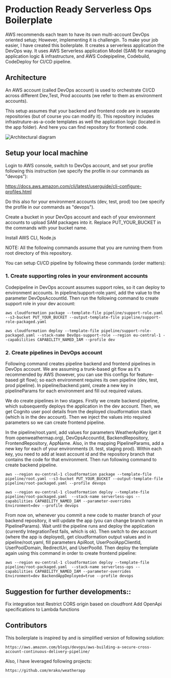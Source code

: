 # Production Ready Serverless Ops Boilerplate


 AWS recommends each team to have its own multi-account DevOps oriented setup; However, implementing it is challengin. To make your job easier, I have created this boilerplate. It creates a serverless application the DevOps way. It uses AWS Serverless application Model (SAM) for managing application logic & infrastructure, and AWS Codepipeline, Codebuild, CodeDeploy for CI/CD pipeline. 



## Architecture


An AWS account (called DevOps account) is used to orchestrate CI/CD across different Dev,Test, Prod accounts (we refer to them as environment accounts).

This setup assumes that your backend and frontend code are in separate repositories (but of course you can modify it). This repository includes infrastruture-as-a-code templates as well the application logic (located in the app folder). And here you can find repository for frontend code.


![Architectural diagram](https://user-images.githubusercontent.com/21277296/77357787-63101b80-6d51-11ea-8a4a-6ea556f4e354.jpg)


## Setup your local machine


Login to AWS console, switch to DevOps account, and set your profile following this instruction (we specify the profile in our commands as  "devops"):

https://docs.aws.amazon.com/cli/latest/userguide/cli-configure-profiles.html

Do this also for your environment accounts (dev, test, prod) too (we specify the profile in our commands as  "devops").

Create a bucket in your DevOps account and each of your environment accounts to upload SAM packages into it. Replace PUT_YOUR_BUCKET in the commands with your bucket name. 


Install AWS CLI, Node.js


NOTE: All the following commands assume that you are running them from root directory of this repository.


You can setup CI/CD pipeline by following these commands (order matters): 


### 1. Create supporting roles in your environment accounts 

Codepipeline in DevOps account assumes support roles, so it can deploy to environment accounts. In pipeline/support-role.yaml, add the value to the parameter DevOpsAccountId.  Then run the following command to create support role in your dev account:

    aws cloudformation package --template-file pipeline/support-role.yaml --s3-bucket PUT_YOUR_BUCKET --output-template-file pipeline/support-role-packaged.yaml 

    aws cloudformation deploy --template-file pipeline/support-role-packaged.yaml --stack-name DevOps-support-role --region eu-central-1 --capabilities CAPABILITY_NAMED_IAM --profile dev


### 2. Create pipelines in DevOps account

Following command creates pipeline backend and frontend pipelines in DevOps account. We are assuming a trunk-based git flow as it's recommended by AWS (however, you can use this configs for feature-based git flow); so each environment requires its own pipeline (dev, test, prod pipeline). In pipeline/backend.yaml, create a new key in pipelineParams for each environment and fill out required values. 

We do create pipelines in two stages. Firstly we create backend pipeline, which subsequently deploys the application in the dev account. Then, we get Cognito user pool details from the deployed cloudformation stack (which is in the dev account). Then we inject the values into required parameters so we can create frontend pipeline.

In the pipeline/root.yaml, add values for parameters WeatherApiKey (get it from openweathermap.org), DevOpsAccountId, BackendRepository, FrontendRepository, AppName. Also, in the mapping PipelineParams, add a new key for each of your environments (it. test, staging prod). Within each key, you need to add at least account id and the repository branch that contains the code for that environment. Then run following command to create backend pipeline. 


    aws --region eu-central-1 cloudformation package --template-file pipeline/root.yaml --s3-bucket PUT_YOUR_BUCKET --output-template-file pipeline/root-packaged.yaml --profile devops

    aws --region eu-central-1 cloudformation deploy --template-file pipeline/root-packaged.yaml  --stack-name serverless-ops --capabilities CAPABILITY_NAMED_IAM --parameter-overrides Environment=dev --profile devops   


From now on, whenever you commit a new code to master branch of your backend repository, it will update the app (you can change branch name in PipelineParams). Wait until the pipeline runs and deploy the application (currently IntegrationTest fails, which is ok). Then switch to dev account (where the app is deployed), get cloudformation output values and in pipeline/root.yaml, fill parameters ApiRoot, UserPoolAppClientId, UserPoolDomain, RedirectUri, and UserPoolId. Then deploy  the template again using this command in order to create frontend pipeline: 



    aws --region eu-central-1 cloudformation deploy --template-file pipeline/root-packaged.yaml  --stack-name serverless-ops --capabilities CAPABILITY_NAMED_IAM --parameter-overrides Environment=dev BackendAppDeployed=true --profile devops   



## Suggestion for further developments::

Fix integration test
Restrict CORS origin based on cloudfront
Add OpenApi specifications to Lambda functions




## Contributors

This boilerplate is inspired by and is simplified version of following solution:

    https://aws.amazon.com/blogs/devops/aws-building-a-secure-cross-account-continuous-delivery-pipeline/

Also, I have leveraged following projects:

    https://github.com/mrako/weatherapp
